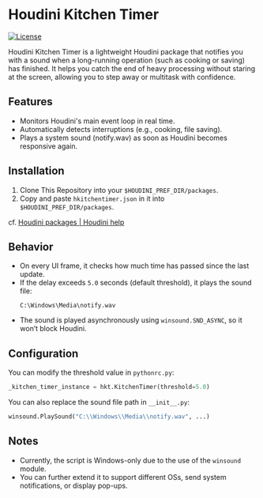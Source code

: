 # Houdini Kitchen Timer
[![License](https://img.shields.io/badge/License-Apache%202.0-blue.svg)](https://github.com/tanitta/hkitchentimer/blob/main/LICENSE)

Houdini Kitchen Timer is a lightweight Houdini package that notifies you with a sound when a long-running operation (such as cooking or saving) has finished.
It helps you catch the end of heavy processing without staring at the screen, allowing you to step away or multitask with confidence.

## Features

- Monitors Houdini's main event loop in real time.
- Automatically detects interruptions (e.g., cooking, file saving).
- Plays a system sound (notify.wav) as soon as Houdini becomes responsive again.

## Installation

1. Clone This Repository into your `$HOUDINI_PREF_DIR/packages`.
2. Copy and paste `hkitchentimer.json` in it into `$HOUDINI_PREF_DIR/packages`.

cf. [Houdini packages | Houdini help](https://www.sidefx.com/docs/houdini/ref/plugins.html)

## Behavior

- On every UI frame, it checks how much time has passed since the last update.
- If the delay exceeds `5.0` seconds (default threshold), it plays the sound file:
  ```
  C:\Windows\Media\notify.wav
  ```
- The sound is played asynchronously using `winsound.SND_ASYNC`, so it won’t block Houdini.

## Configuration

You can modify the threshold value in `pythonrc.py`:

```python
_kitchen_timer_instance = hkt.KitchenTimer(threshold=5.0)
```

You can also replace the sound file path in `__init__.py`:

```python
winsound.PlaySound("C:\\Windows\\Media\\notify.wav", ...)
```

## Notes

- Currently, the script is Windows-only due to the use of the `winsound` module.
- You can further extend it to support different OSs, send system notifications, or display pop-ups.

